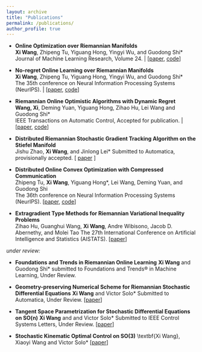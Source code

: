 ```yaml
---
layout: archive
title: "Publications"
permalink: /publications/
author_profile: true
---
```


- **Online Optimization over Riemannian Manifolds**  
  **Xi Wang**, Zhipeng Tu, Yiguang Hong, Yingyi Wu, and Guodong Shi*  
  Journal of Machine Learning Research, Volume 24. | \[[paper](https://www.jmlr.org/papers/volume24/21-1308/21-1308.pdf), [code](https://github.com/RiemannianOCO/experiments)\]
  
- **No-regret Online Learning over Riemannian Manifolds**  
  **Xi Wang**, Zhipeng Tu, Yiguang Hong, Yingyi Wu, and Guodong Shi*  
  The 35th conference on Neural Information Processing Systems (NeurIPS). | \[[paper](https://proceedings.neurips.cc/paper/2021/hash/ee389847678a3a9d1ce9e4ca69200d06-Abstract.html), [code](https://openreview.net/attachment?id=y8y6GJUL01H&name=code)\]

- **Riemannian Online Optimistic Algorithms with Dynamic Regret**    
  **Wang, Xi**, Deming Yuan, Yiguang Hong, Zihao Hu, Lei Wang and Guodong Shi*  
  IEEE Transactions on Automatic Control, Accepted for publication. | \[[paper](https://ieeexplore.ieee.org/document/10947566), [code](https://github.com/RiemannianOCO/DynamicReg)\]

- **Distributed Riemannian Stochastic Gradient Tracking Algorithm on the Stiefel Manifold**  
   Jishu Zhao, **Xi Wang**, and Jinlong Lei*
   Submitted to Automatica, provisionally accepted. \[ [paper](https://arxiv.org/abs/2405.16900) \]
 
- **Distributed Online Convex Optimization with Compressed Communication**  
  Zhipeng Tu, **Xi Wang**, Yiguang Hong*, Lei Wang, Deming Yuan, and Guodong Shi  
  The 36th conference on Neural Information Processing Systems (NeurIPS).  \[[paper](https://proceedings.neurips.cc/paper_files/paper/2022/hash/dececdcbf0ea0162234a8fb4ab051415-Abstract-Conference.html), [code](https://github.com/happy-math/CC-DOCO)\]

- **Extragradient Type Methods for Riemannian Variational Inequality Problems**  
   Zihao Hu, Guanghui Wang, **Xi Wang**, Andre Wibisono, Jacob D. Abernethy, and Molei Tao
   The 27th International Conference on Artificial Intelligence and Statistics (AISTATS). \[[paper](https://proceedings.mlr.press/v238/hu24c.html)\]

*under review:*

- **Foundations and Trends in Riemannian Online Learning**
   **Xi Wang** and Guodong Shi*
   submitted to Foundations and Trends® in Machine Learning, Under Review.

- **Geometry-preserving Numerical Scheme for Riemannian Stochastic Differential Equations**
  **Xi Wang** and Victor Solo*
  Submitted to Automatica, Under Review. \[[paper](http://arxiv.org/abs/2504.12631)\]

- **Tangent Space Parametrization for Stochastic Differential Equations on SO(n)**
  **Xi Wang** and and Victor Solo*
  Submitted to IEEE Control Systems Letters, Under Review. \[[paper](http://arxiv.org/abs/2504.12650)\]

- **Stochastic Kinematic Optimal Control on SO(3)**
  \textbf{Xi Wang}, Xiaoyi Wang and Victor Solo* \[[paper](https://arxiv.org/abs/2412.08124)\]


